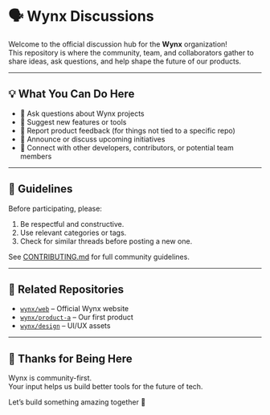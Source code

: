 # 🗣️ Wynx Discussions

Welcome to the official discussion hub for the **Wynx** organization!  
This repository is where the community, team, and collaborators gather to share ideas, ask questions, and help shape the future of our products.

---

## 💡 What You Can Do Here

- 💬 Ask questions about Wynx projects
- 🧠 Suggest new features or tools
- 🐛 Report product feedback (for things not tied to a specific repo)
- 📣 Announce or discuss upcoming initiatives
- 🤝 Connect with other developers, contributors, or potential team members

---

## 📌 Guidelines

Before participating, please:

1. Be respectful and constructive.
2. Use relevant categories or tags.
3. Check for similar threads before posting a new one.

See [CONTRIBUTING.md](./.github/CONTRIBUTING.md) for full community guidelines.

---

## 📂 Related Repositories

- [`wynx/web`](https://github.com/wynx/web) – Official Wynx website
- [`wynx/product-a`](https://github.com/wynx/product-a) – Our first product
- [`wynx/design`](https://github.com/wynx/design) – UI/UX assets

---

## 🙌 Thanks for Being Here

Wynx is community-first.  
Your input helps us build better tools for the future of tech.

Let’s build something amazing together 💙
